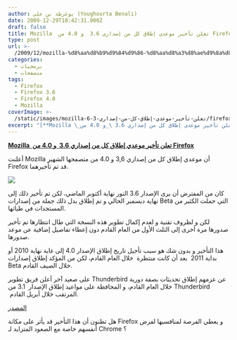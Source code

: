 ```yaml
---
author: يوغرطة بن علي (Youghourta Benali)
date: 2009-12-29T18:42:31.000Z
draft: false
title: Mozilla  تعلن تأخير موعدي إطلاق كل من إصداري 3.6  و 4.0 من Firefox
type: post
url: >-
  /2009/12/mozilla-%d8%aa%d8%b9%d9%84%d9%86-%d8%aa%d8%a3%d8%ae%d9%8a%d8%b1-%d9%85%d9%88%d8%b9%d8%af%d9%8a-%d8%a5%d8%b7%d9%84%d8%a7%d9%82-%d9%83%d9%84-%d9%85%d9%86-%d8%a5%d8%b5%d8%af%d8%a7%d8%b1%d9%8a-3-6/
categories:
  - برمجيات
  - متصفحات
tags:
  - Firefox
  - Firefox 3.6
  - Firefox 4.0
  - Mozilla
coverImage: >-
  /static/images/mozilla-تعلن-تأخير-موعدي-إطلاق-كل-من-إصداري-3-6/firefox_logo_3025-300x279.jpg
excerpt: "[**Mozilla \_تعلن تأخير موعدي إطلاق كل من إصداري 3.6 \_و 4.0 من Firefox**](https://www.it-scoop.com/2009/12/mozilla-%d8%aa%d8%b9%d9%84%d9%86-%d8%aa%d8%a3%d8%ae%d9%8a%d8%b1-%d9%85%d9%88%d8%b9%d8%af%d9%8a-%d8%a5%d8%b7%d9%84%d8%a7%d9%82-%d9%83%d9%84-%d9%85%d9%86-%d8%a5%d8%b5%d8%af%d8%a7%d8%b1%d9%8a-3-6/)\n\nأعلنت Mozilla أن موعدي إطلاق كل من إصداري 3,6\_و 4.0 من متصفحها الشهير Firefox قد تم تأخيرهما.\n\n\n\nكان من المفترض أن يرى الإصدار 3.6 النور نهاية أكتوبر الماضي، لكن"
---
```

[**Mozilla  تعلن تأخير موعدي إطلاق كل من إصداري 3.6  و 4.0 من Firefox**](https://www.it-scoop.com/2009/12/mozilla-%d8%aa%d8%b9%d9%84%d9%86-%d8%aa%d8%a3%d8%ae%d9%8a%d8%b1-%d9%85%d9%88%d8%b9%d8%af%d9%8a-%d8%a5%d8%b7%d9%84%d8%a7%d9%82-%d9%83%d9%84-%d9%85%d9%86-%d8%a5%d8%b5%d8%af%d8%a7%d8%b1%d9%8a-3-6/)

أعلنت Mozilla أن موعدي إطلاق كل من إصداري 3,6 و 4.0 من متصفحها الشهير Firefox قد تم تأخيرهما.

![](/static/images/mozilla-تعلن-تأخير-موعدي-إطلاق-كل-من-إصداري-3-6/firefox_logo\_3025-300x279.jpg)

كان من المفترض أن يرى الإصدار 3.6 النور نهاية أكتوبر الماضي، لكن تم تأخير ذلك إلى نهاية ديسمبر الحالي و تم إطلاق بدل ذلك جملة من إصدارات Beta التي حملت الكثير من المستجدات في طياتها.

لكن و لظروف تقنية و لعدم إكمال تطوير هذه النسخة التي طال انتظارها تم تأخير صدورها مرة أخرى إلى الثلث الأول من العام القادم دون إعطاء تفاصيل إضافية عن موعد صدورها.

هذا التأخير و بدون شك هو سبب تأجيل تاريخ إطلاق الإصدار 4.0 إلى غاية نهاية 2010 أو بداية 2011  بعد أن كانت منتظرة  خلال العام القادم، لكن من المؤكد إطلاق إصدارات Beta خلال الصيف القادم.

على صعيد آخر أعلن فريق تطوير Thunderbird عن عزمهم إطلاق تحديثات بصفة دورية خلال العام القادم، و المحافظة على مواعيد إطلاق الإصدار  3.1 من Thunderbird  المرتقب خلال أبريل القادم.

[المصدر](https://wiki.mozilla.org/Firefox/Goals/2010Q1)

هل تظنون أن هذا التأخير قد يأثر على مكانة Firefox و يعطي الفرصة لمنافسيها لفرض أنفسهم خاصة مع الصعود المتزايد لـ Chrome ؟
